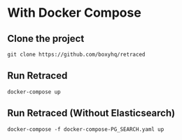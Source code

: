 # With Docker Compose

## Clone the project

`git clone https://github.com/boxyhq/retraced`

## Run Retraced

`docker-compose up`

## Run Retraced (Without Elasticsearch)

`docker-compose -f docker-compose-PG_SEARCH.yaml up`